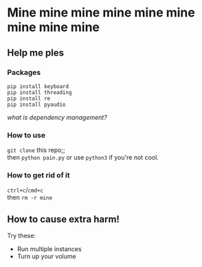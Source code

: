 # Mine mine mine mine mine mine mine mine mine

## Help me ples

### Packages

`pip install keyboard`  
`pip install threading`  
`pip install re`  
`pip install pyaudio`  

_what is dependency management?_

### How to use

`git clone` this repo;;  
then `python pain.py` or use `python3` if you're not cool.

### How to get rid of it

`ctrl+c`/`cmd+c`  
then `rm -r mine`

## How to cause extra harm!

Try these:

- Run multiple instances
- Turn up your volume